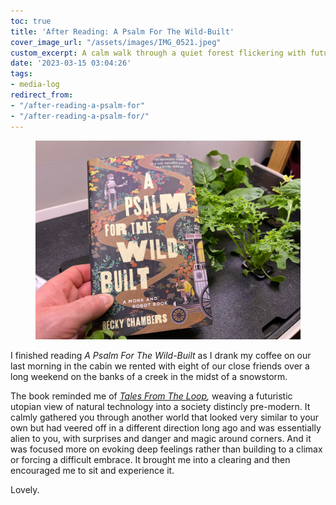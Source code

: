 ```yaml
---
toc: true
title: 'After Reading: A Psalm For The Wild-Built'
cover_image_url: "/assets/images/IMG_0521.jpeg"
custom_excerpt: A calm walk through a quiet forest flickering with futuristic light
date: '2023-03-15 03:04:26'
tags:
- media-log
redirect_from:
- "/after-reading-a-psalm-for"
- "/after-reading-a-psalm-for/"
---
```


<figure class="kg-card kg-image-card"><img src="/assets/images/IMG_0521.jpeg" /></figure>

I finished reading _A Psalm For The Wild-Built_ as I drank my coffee on our last morning in the cabin we rented with eight of our close friends over a long weekend on the banks of a creek in the midst of a snowstorm.

The book reminded me of _[Tales From The Loop](https://en.wikipedia.org/wiki/Tales_from_the_Loop),_ weaving a futuristic utopian view of natural technology into a society distincly pre-modern. It calmly gathered you through another world that looked very similar to your own but had veered off in a different direction long ago and was essentially alien to you, with surprises and danger and magic around corners. And it was focused more on evoking deep feelings rather than building to a climax or forcing a difficult embrace. It brought me into a clearing and then encouraged me to sit and experience it.

Lovely.

